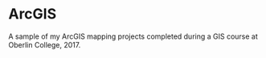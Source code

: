 # ArcGIS
A sample of my ArcGIS mapping projects completed during a GIS course at Oberlin College, 2017.
